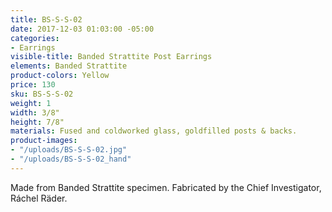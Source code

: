 ```yaml
---
title: BS-S-S-02
date: 2017-12-03 01:03:00 -05:00
categories:
- Earrings
visible-title: Banded Strattite Post Earrings
elements: Banded Strattite
product-colors: Yellow
price: 130
sku: BS-S-S-02
weight: 1
width: 3/8"
height: 7/8"
materials: Fused and coldworked glass, goldfilled posts & backs.
product-images:
- "/uploads/BS-S-S-02.jpg"
- "/uploads/BS-S-S-02_hand"
---
```


Made from Banded Strattite specimen. Fabricated by the Chief Investigator, Ráchel Räder. 